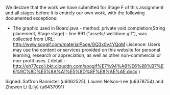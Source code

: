 We declare that the work we have submitted for Stage F of this assignment and all stages before it is entirely our own work, with the following documented exceptions:

* The graphic used in Board.java - method: private void completion(String placement, Stage stage) - line 891 ("assets/ welldone.gif"), was collected from 
  URL: http://www.soogif.com/materialPage/GQ3x0v4YQqM
  Liscence: Users may use the content or services provided on this website for personal learning, research or appreciation, as well as other non-commercial or non-profit uses.
  ( detail : http://oh77czoji.bkt.clouddn.com/soogif%E7%94%A8%E6%88%B7%E6%9C%8D%E5%8A%A1%E5%8D%8F%E8%AE%AE.docx )

Signed:  Saffron Bannister (u6062525), Lauren Nelson-Lee (u6378754) and Zhewen Li (Lily) (u6437091)